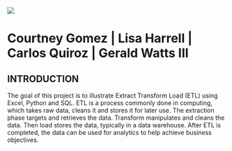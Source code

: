 ![](Images/IMDb_Header_jpg)

# Courtney Gomez  |  Lisa Harrell  |  Carlos Quiroz  | Gerald Watts III


## INTRODUCTION

The goal of this project is to illustrate Extract Transform Load (ETL) using Excel, Python and SQL.  ETL is a process commonly done in computing, which takes raw data, cleans it and stores it for later use.  The extraction phase targets and retrieves the data.  Transform manipulates and cleans the data. Then load stores the data, typically in a data warehouse. After ETL is completed, the data can be used for analytics to help achieve business objectives.  

